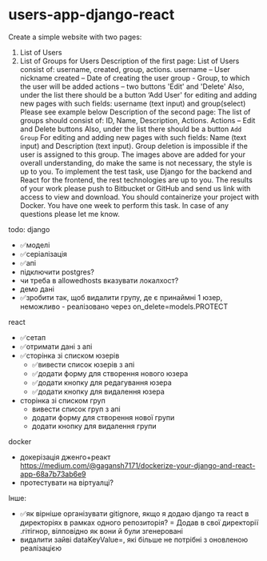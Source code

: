 # users-app-django-react

Create a simple website with two pages:
1) List of Users
2) List of Groups for Users
Description of the first page:
List of Users consist of: username, created, group, actions.
username – User nickname
created – Date of creating the user
group - Group, to which the user will be added
actions – two buttons 'Edit' and 'Delete'
Also, under the list there should be a button ‘Add User'
for editing and adding new pages with such fields: username (text input) and group(select)
Please see example below
Description of the second page:
The list of groups should consist of: ID, Name, Description, Actions.
Actions – Edit and Delete buttons
Also, under the list there should be a button `Add Group`
For editing and adding new pages with such fields: Name (text input) and Description (text
input).
Group deletion is impossible if the user is assigned to this group.
The images above are added for your overall understanding, do make the same is not
necessary, the style is up to you.
To implement the test task, use Django for the backend and React for the frontend, the rest
technologies are up to you.
The results of your work please push to Bitbucket or GitHub and send us link with access to
view and download.
You should containerize your project with Docker.
You have one week to perform this task. In case of any questions please let me know.

todo:
django
- ✅моделі
- ✅серіалізація
- ✅апі
- підключити postgres?
- чи треба в allowedhosts вказувати локалхост?
- демо дані
- ✅зробити так, щоб видалити групу, де є принаймні 1 юзер, неможливо - реалізовано через on_delete=models.PROTECT


react
- ✅сетап
- ✅отримати дані з апі
- ✅сторінка зі списком юзерів
    - ✅вивести список юзерів з апі
    - ✅додати форму для створення нового юзера
    - ✅додати кнопку для редагування юзера
    - ✅додати кнопку для видалення юзера
- сторінка зі списком груп
    - вивести список груп з апі
    - додати форму для створення нової групи
    - додати кнопку для видалення групи


docker
- докерізація дженго+реакт https://medium.com/@gagansh7171/dockerize-your-django-and-react-app-68a7b73ab6e9
- протестувати на віртуалці?


Інше:
- ✅як вірніше організувати gitignore, якщо я додаю django та react в директоріях в рамках одного репозиторія? = Додав в свої директорії .гітігнор, вілповідно як вони й були згенеровані
- видалити зайві dataKeyValue=, які більше не потрібні з оновленою реалізацією